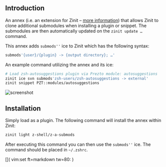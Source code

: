 ## Introduction

An annex (i.e. an extension for Zinit – [more information](../Annexes/))
that allows Zinit to clone additional submodules when installing a plugin or
snippet. The submodules are then automatically updated on the `zinit update …`
command.

This annex adds `submods''` ice to Zinit which has the following syntax:

```zsh
submods'{user}/{plugin} -> {output directory}; …'
```

An example command utilizing the annex and its ice:

```zsh
# Load zsh-autosuggestions plugin via Prezto module: autosuggestions
zinit ice svn submods'zsh-users/zsh-autosuggestions -> external'
zinit snippet PZT::modules/autosuggestions
```

![screenshot](img/z-p-submods.png)

## Installation

Simply load as a plugin. The following command will install the annex within
Zinit:

```zsh
zinit light z-shell/z-a-submods
```

After executing this command you can then use the `submods''` ice. The command
should be placed in `~/.zshrc`.

[]( vim:set ft=markdown tw=80: )
